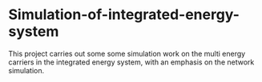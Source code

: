 # Simulation-of-integrated-energy-system
This project carries out some some simulation work on the multi energy carriers in the integrated energy system, with an emphasis on the network simulation.
